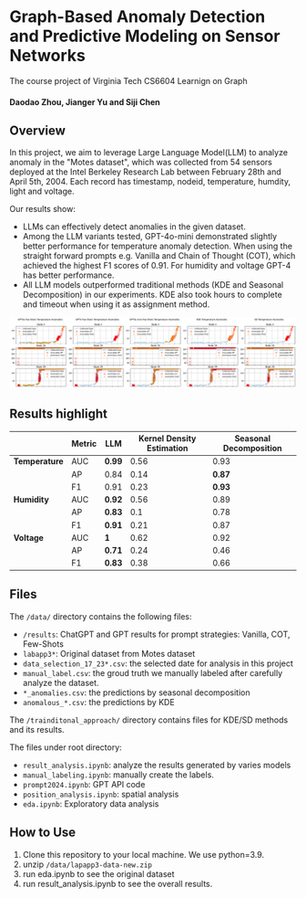# Graph-Based Anomaly Detection and Predictive Modeling on Sensor Networks
The course project of Virginia Tech CS6604 Learnign on Graph
#### Daodao Zhou, Jianger Yu and Siji Chen

## Overview
In this project, we aim to leverage Large Language Model(LLM) to analyze anomaly in the "Motes dataset", which was collected from 54 sensors deployed at the Intel Berkeley Research Lab between February 28th and April 5th, 2004. Each record has timestamp, nodeid, temperature, humdity, light and voltage.

Our results show: 
- LLMs can effectively detect anomalies in the given dataset.
- Among the LLM variants tested, GPT-4o-mini demonstrated slightly better performance for temperature anomaly detection. When using the straight forward prompts e.g. Vanilla and Chain of Thought (COT), which achieved the highest F1 scores of 0.91. For humidity and voltage GPT-4 has better performance.
- All LLM models outperformed traditional methods (KDE and Seasonal Decomposition) in our experiments. KDE also took hours to complete and timeout when using it as assignment method.

![Temperature Anomalies Detected by GPT models and Traditional Models for Nodes 4, 16 and 19 ](/image/case_study_temp.png)

## Results highlight

|| **Metric**  | **LLM**     | **Kernel Density Estimation**     | **Seasonal Decomposition**      |
|-------------|-------------|-------------|-------------|-------------|
| **Temperature** | AUC   | **0.99**    | 0.56        | 0.93       |
|               | AP    | 0.84        | 0.14        | **0.87**   |
|               | F1    | 0.91        | 0.23        | **0.93**   |
| **Humidity**    | AUC   | **0.92**    | 0.56        | 0.89       |
|               | AP    | **0.83**    | 0.1         | 0.78       |
|               | F1    | **0.91**    | 0.21        | 0.87       |
| **Voltage**     | AUC   | **1**       | 0.62        | 0.92       |
|               | AP    | **0.71**    | 0.24        | 0.46       |
|               | F1    | **0.83**    | 0.38        | 0.66       |
## Files
The `/data/` directory contains the following files:
- `/results`: ChatGPT and GPT results for prompt strategies: Vanilla, COT, Few-Shots
- `labapp3*`: Original dataset from Motes dataset
- `data_selection_17_23*.csv`: the selected date for analysis in this project
- `manual_label.csv`: the groud truth we manually labeled after carefully analyze the dataset.
- `*_anomalies.csv`: the predictions by seasonal decomposition
- `anomalous_*.csv`: the predictions by KDE 

The `/trainditonal_approach/` directory contains files for KDE/SD methods and its results.

The files under root directory:
- `result_analysis.ipynb`: analyze the results generated by varies models
- `manual_labeling.ipynb`: manually create the labels.
- `prompt2024.ipynb`: GPT API code
- `position_analysis.ipynb`: spatial analysis
- `eda.ipynb`: Exploratory data analysis

## How to Use
1. Clone this repository to your local machine. We use python=3.9.
2. unzip `/data/lapapp3-data-new.zip`
3. run eda.ipynb to see the original dataset
4. run result_analysis.ipynb to see the overall results.




